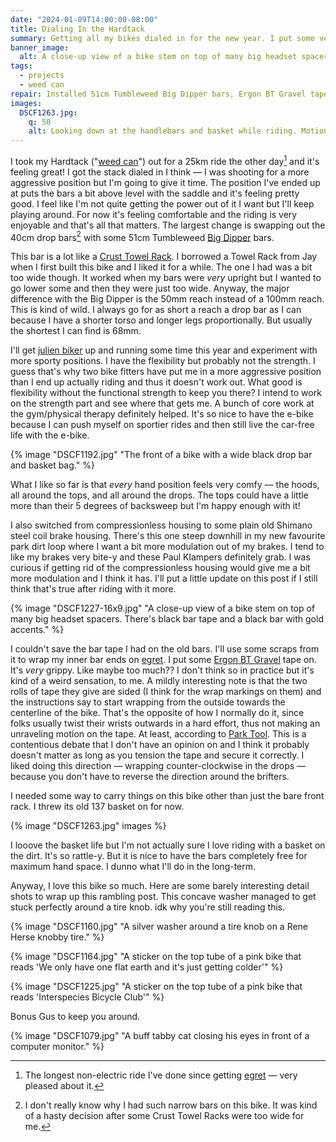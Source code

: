 ```yaml
---
date: "2024-01-09T14:00:00-08:00"
title: Dialing In the Hardtack
summary: Getting all my bikes dialed in for the new year. I put some very short reach Tumbleweed Big Dipper bars on!
banner_image:
  alt: A close-up view of a bike stem on top of many big headset spacers. There's black bar tape and a black bar with gold accents.
tags:
  - projects
  - weed can
repair: Installed 51cm Tumbleweed Big Dipper bars, Ergon BT Gravel tape, put the basket back on, and swapped the Yokozuna compressionless housing for some traditional Shimano housing.
images:
  DSCF1263.jpg:
    q: 50
    alt: Looking down at the handlebars and basket while riding. Motion blurred road in the background.
---
```


I took my Hardtack ("[weed can](/tags/weed-can)") out for a 25km ride the other day[^1] and it's feeling great! I got the stack dialed in I think — I was shooting for a more aggressive position but I'm going to give it time. The position I've ended up at puts the bars a bit above level with the saddle and it's feeling pretty good. I feel like I'm not quite getting the power out of it I want but I'll keep playing around. For now it's feeling comfortable and the riding is very enjoyable and that's all that matters. The largest change is swapping out the 40cm drop bars[^2] with some 51cm Tumbleweed [Big Dipper](https://tumbleweed.cc/collections/products/products/bigdipper) bars.

[^1]: The longest non-electric ride I've done since getting [egret](/tags/egret) — very pleased about it.
[^2]: I don't really know why I had such narrow bars on this bike. It was kind of a hasty decision after some Crust Towel Racks were too wide for me.

This bar is a lot like a [Crust Towel Rack](https://crustbikes.com/products/towel-rack-bar). I borrowed a Towel Rack from Jay when I first built this bike and I liked it for a while. The one I had was a bit too wide though. It worked when my bars were _very_ upright but I wanted to go lower some and then they were just too wide. Anyway, the major difference with the Big Dipper is the 50mm reach instead of a 100mm reach. This is kind of wild. I always go for as short a reach a drop bar as I can because I have a shorter torso and longer legs proportionally. But usually the shortest I can find is 68mm.

I'll get [julien biker](/tags/julien-biker) up and running some time this year and experiment with more sporty positions. I have the flexibility but probably not the strength. I guess that's why two bike fitters have put me in a more aggressive position than I end up actually riding and thus it doesn't work out. What good is flexibility without the functional strength to keep you there? I intend to work on the strength part and see where that gets me. A bunch of core work at the gym/physical therapy definitely helped. It's so nice to have the e-bike because I can push myself on sportier rides and then still live the car-free life with the e-bike.

{% image "DSCF1192.jpg" "The front of a bike with a wide black drop bar and basket bag." %}

What I like so far is that _every_ hand position feels very comfy — the hoods, all around the tops, and all around the drops. The tops could have a little more than their 5 degrees of backsweep but I'm happy enough with it!

I also switched from compressionless housing to some plain old Shimano steel coil brake housing. There's this one steep downhill in my new favourite park dirt loop where I want a bit more modulation out of my brakes. I tend to like my brakes very bite-y and these Paul Klampers definitely grab. I was curious if getting rid of the compressionless housing would give me a bit more modulation and I think it has. I'll put a little update on this post if I still think that's true after riding with it more.

{% image "DSCF1227-16x9.jpg" "A close-up view of a bike stem on top of many big headset spacers. There's black bar tape and a black bar with gold accents." %}

I couldn't save the bar tape I had on the old bars. I'll use some scraps from it to wrap my inner bar ends on [egret](/tags/egret). I put some [Ergon BT Gravel](https://ergonbike.shop/products/bt-gravel) tape on. It's _very_ grippy. Like maybe too much?? I don't think so in practice but it's kind of a weird sensation, to me. A mildly interesting note is that the two rolls of tape they give are sided (I think for the wrap markings on them) and the instructions say to start wrapping from the outside towards the centerline of the bike. That's the opposite of how I normally do it, since folks usually twist their wrists outwards in a hard effort, thus not making an unraveling motion on the tape. At least, according to [Park Tool](https://www.parktool.com/en-us/blog/repair-help/handlebar-tape-installation-drop-bars). This is a contentious debate that I don't have an opinion on and I think it probably doesn't matter as long as you tension the tape and secure it correctly. I liked doing this direction — wrapping counter-clockwise in the drops — because you don't have to reverse the direction around the brifters.

I needed some way to carry things on this bike other than just the bare front rack. I threw its old 137 basket on for now.

{% image "DSCF1263.jpg" images %}

I looove the basket life but I'm not actually sure I love riding with a basket on the dirt. It's so rattle-y. But it is nice to have the bars completely free for maximum hand space. I dunno what I'll do in the long-term.

Anyway, I love this bike so much. Here are some barely interesting detail shots to wrap up this rambling post. This concave washer managed to get stuck perfectly around a tire knob. idk why you're still reading this.

{% image "DSCF1160.jpg" "A silver washer around a tire knob on a Rene Herse knobby tire." %}

{% image "DSCF1164.jpg" "A sticker on the top tube of a pink bike that reads 'We only have one flat earth and it's just getting colder'" %}

{% image "DSCF1225.jpg" "A sticker on the top tube of a pink bike that reads 'Interspecies Bicycle Club'" %}

Bonus Gus to keep you around.

{% image "DSCF1079.jpg" "A buff tabby cat closing his eyes in front of a computer monitor." %}
